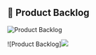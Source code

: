 ## :page_with_curl: Product Backlog  

![Product Backlog](https://gitlab.com/vueforce1/lefoot/-/tree/main/product-backlog/backlog01)<br>

![Product Backlog]<img src="/lefoot/product-backlog/backlog02.jpeg"><br>


